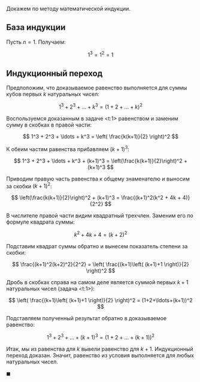Докажем по методу математической индукции.

## База индукции

Пусть $n=1$. Получаем:

$$ 1^3 = 1^2 = 1 $$

## Индукционный переход

Предположим, что доказываемое равенство выполняется для суммы кубов первых $k$ натуральных чисел:

$$ 1^3 + 2^3 + \ldots + k^3 = (1+2+\ldots+k)^2 $$

Воспользуемся доказанным в задаче <t:1> равенством и заменим сумму в скобках в правой части:

$$ 1^3 + 2^3 + \ldots + k^3 = \left( \frac{k(k+1)}{2} \right)^2 $$

К обеим частям равенства прибавляем $(k+1)^3$:

$$ 1^3 + 2^3 + \ldots + k^3 + (k+1)^3 = \left(\frac{k(k+1)}{2}\right)^2 + (k+1)^3 $$

Приводим правую часть равенства к общему знаменателю и выносим за скобки $(k+1)^2$:

$$ \left(\frac{k(k+1)}{2}\right)^2 + (k+1)^3 = \frac{(k+1)^2(k^2 + 4k + 4)}{2^2} $$

В числителе правой части видим квадратный трехчлен. Заменим его по формуле квадрата суммы:

$$ k^2 + 4k + 4 = (k+2)^2 $$

Подставим квадрат суммы обратно и вынесем показатель степени за скобки:

$$ \frac{(k+1)^2(k+2)^2}{2^2} = \left( \frac{(k+1)\left( (k+1)+1 \right)}{2} \right)^2 $$

Дробь в скобках справа на самом деле является суммой первых $k+1$ натуральных чисел (задача <t:1>):

$$ \left( \frac{(k+1)\left( (k+1)+1 \right)}{2} \right)^2 = (1+2+\ldots+(k+1))^2 $$

Подставляем полученный результат обратно в доказываемое равенство:

$$ 1^3 + 2^3 + \ldots + (k + 1)^3 = (1+2+\ldots+(k+1))^2 $$

Итак, мы из равенства для $k$ вывели равенство для $k+1$. Индукционный переход доказан.
Значит, равенство из условия выполняется для любых натуральных чисел.

$\blacksquare$
